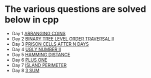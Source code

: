 # The various questions are solved below in cpp

- Day 1
      [ARRANGING COINS](https://codextream.github.io/ARRANGING-COINS/)
- Day 2
      [BINARY TREE LEVEL ORDER TRAVERSAL II](https://codextream.github.io/BINARY-TREE-LEVEL-ORDER-TRAVERSAL-II/)
- Day 3
      [PRISON CELLS AFTER N DAYS](https://codextream.github.io/PRISON-CELLS-AFTER-N-DAYS/)
- Day 4
      [UGLY NUMBER II](https://codextream.github.io/UGLY-NUMBER-II/)
- Day 5
      [HAMMING DISTANCE](https://codextream.github.io/HAMMING-DISTANCE/)
- Day 6
      [PLUS ONE](https://codextream.github.io/PLUS-ONE/)
- Day 7
      [ISLAND PERIMETER](https://codextream.github.io/ISLAND-PERIMETER/)
- Day 8
      [3 SUM](https://codextream.github.io/3-SUM/)



